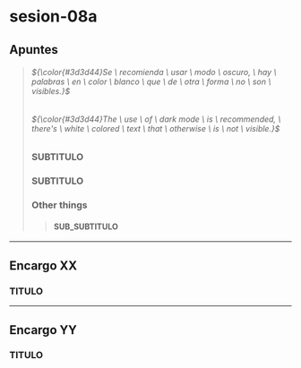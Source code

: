 # sesion-08a

## Apuntes
> ###### ${\color{#3d3d44}Se \ recomienda \ usar \ modo \ oscuro, \ hay \ palabras \ en \ color \ blanco \ que \ de \ otra \ forma \ no \ son \ visibles.}$ <br/>
> ###### ${\color{#3d3d44}The \ use \ of \ dark mode \ is \ recommended, \ there's \ white \ colored \ text \ that \ otherwise \ is \ not \ visible.}$ <br/>
>
> ### SUBTITULO
>
> ### SUBTITULO
>
> ### Other things
>
>> #### SUB_SUBTITULO
-----------------------------------------------------------------------------------------------------------
## Encargo XX
### TITULO
>
>
-----------------------------------------------------------------------------------------------------------
## Encargo YY
### TITULO
>
>
